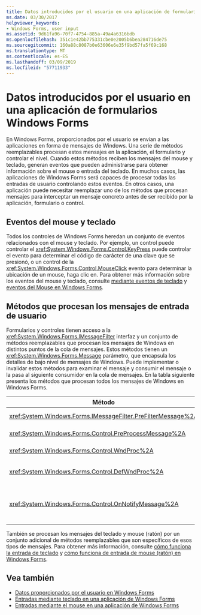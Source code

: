 ```yaml
---
title: Datos introducidos por el usuario en una aplicación de formularios Windows Forms
ms.date: 03/30/2017
helpviewer_keywords:
- Windows Forms, user input
ms.assetid: 9d61fa96-70f7-4754-885a-49a4a6316bdb
ms.openlocfilehash: 351c1e42bb775331cbe0e2005b6bea284716de75
ms.sourcegitcommit: 160a88c8087b0e63606e6e35f9bd57fa5f69c168
ms.translationtype: MT
ms.contentlocale: es-ES
ms.lasthandoff: 03/09/2019
ms.locfileid: "57711933"
---
```

# <a name="user-input-in-a-windows-forms-application"></a>Datos introducidos por el usuario en una aplicación de formularios Windows Forms
En Windows Forms, proporcionados por el usuario se envían a las aplicaciones en forma de mensajes de Windows. Una serie de métodos reemplazables procesan estos mensajes en la aplicación, el formulario y controlar el nivel. Cuando estos métodos reciben los mensajes del mouse y teclado, generan eventos que pueden administrarse para obtener información sobre el mouse o entrada del teclado. En muchos casos, las aplicaciones de Windows Forms será capaces de procesar todas las entradas de usuario controlando estos eventos. En otros casos, una aplicación puede necesitar reemplazar uno de los métodos que procesan mensajes para interceptar un mensaje concreto antes de ser recibido por la aplicación, formulario o control.  
  
## <a name="mouse-and-keyboard-events"></a>Eventos del mouse y teclado  
 Todos los controles de Windows Forms heredan un conjunto de eventos relacionados con el mouse y teclado. Por ejemplo, un control puede controlar el <xref:System.Windows.Forms.Control.KeyPress> puede controlar el evento para determinar el código de carácter de una clave que se presionó, o un control de la <xref:System.Windows.Forms.Control.MouseClick> evento para determinar la ubicación de un mouse, haga clic en. Para obtener más información sobre los eventos del mouse y teclado, consulte [mediante eventos de teclado](using-keyboard-events.md) y [eventos del Mouse en Windows Forms](mouse-events-in-windows-forms.md).  
  
## <a name="methods-that-process-user-input-messages"></a>Métodos que procesan los mensajes de entrada de usuario  
 Formularios y controles tienen acceso a la <xref:System.Windows.Forms.IMessageFilter> interfaz y un conjunto de métodos reemplazables que procesan los mensajes de Windows en distintos puntos de la cola de mensajes. Estos métodos tienen un <xref:System.Windows.Forms.Message> parámetro, que encapsula los detalles de bajo nivel de mensajes de Windows. Puede implementar o invalidar estos métodos para examinar el mensaje y consumir el mensaje o la pasa al siguiente consumidor en la cola de mensajes. En la tabla siguiente presenta los métodos que procesan todos los mensajes de Windows en Windows Forms.  
  
|Método|Notas|  
|------------|-----------|  
|<xref:System.Windows.Forms.IMessageFilter.PreFilterMessage%2A>|Este método intercepta los mensajes de Windows (también conocido como expuestos) en cola en el nivel de aplicación.|  
|<xref:System.Windows.Forms.Control.PreProcessMessage%2A>|Este método intercepta los mensajes de Windows en el nivel de formulario y el control antes de que se han procesado.|  
|<xref:System.Windows.Forms.Control.WndProc%2A>|Este método procesa mensajes de Windows en el nivel de formulario y control.|  
|<xref:System.Windows.Forms.Control.DefWndProc%2A>|Este método realiza el procesamiento predeterminado de mensajes de Windows en el nivel de formulario y control. Esto proporciona la funcionalidad mínima de una ventana.|  
|<xref:System.Windows.Forms.Control.OnNotifyMessage%2A>|Este método intercepta los mensajes en el nivel de formulario y control, una vez que se han procesado. El <xref:System.Windows.Forms.ControlStyles.EnableNotifyMessage> se debe establecer el bit de estilo para que se llama a este método.|  
  
 También se procesan los mensajes del teclado y mouse (ratón) por un conjunto adicional de métodos reemplazables que son específicos de esos tipos de mensajes. Para obtener más información, consulte [cómo funciona la entrada de teclado](how-keyboard-input-works.md) y [cómo funciona de entrada de mouse (ratón) en Windows Forms](how-mouse-input-works-in-windows-forms.md).  
  
## <a name="see-also"></a>Vea también
- [Datos proporcionados por el usuario en Windows Forms](user-input-in-windows-forms.md)
- [Entradas mediante teclado en una aplicación de Windows Forms](keyboard-input-in-a-windows-forms-application.md)
- [Entradas mediante el mouse en una aplicación de Windows Forms](mouse-input-in-a-windows-forms-application.md)
